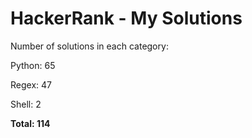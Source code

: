 # HackerRank - My Solutions

Number of solutions in each category:

Python: 65

Regex: 47

Shell: 2

**Total: 114**

